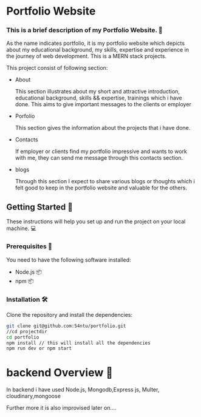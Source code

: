 # Portfolio Website
<h3>This is a brief description of my Portfolio Website. 🚀</h3>
<p>As the name indicates portfolio, it is my portfolio website which depicts about my educational background, my skills, expertise and experience in the journey of web development. This is a MERN stack projects.</p>
<p>This project consist of following section: </p>
<ul>
  <li>About <p>This section illustrates about my short and attractive introduction, educational background, skills && expertise, trainings which i have done. This aims to give important messages to the clients or employer</p></li>
  <li>Porfolio <p>This section gives the information about the projects that i have done. </p></li>
  <li>Contacts <p>If employer or clients find my portfolio impressive and wants to work with me, they can send me message through this contacts section.  </p></li>
  <li>blogs <p>Through this section I expect to share various blogs or thoughts which i felt good to keep in the portfolio website and valuable for the others. </p></li>  
</ul>

## Getting Started :tada:
These instructions will help you set up and run the project on your local machine. :computer:
### Prerequisites :memo:
You need to have the following software installed:
- Node.js :package:
- npm :package:


### Installation :hammer_and_wrench:
Clone the repository and install the dependencies:

```bash
git clone git@github.com:54ntu/portfolio.git
//cd projectdir
cd portfolio
npm install // this will install all the dependencies
npm run dev or npm start

```

# backend Overview 🧐
<p>In backend i have used Node.js, Mongodb,Express js, Multer, cloudinary,mongoose </p>
<p>Further more it is also improvised later on....</p>


